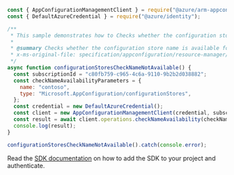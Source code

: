 ```javascript
const { AppConfigurationManagementClient } = require("@azure/arm-appconfiguration");
const { DefaultAzureCredential } = require("@azure/identity");

/**
 * This sample demonstrates how to Checks whether the configuration store name is available for use.
 *
 * @summary Checks whether the configuration store name is available for use.
 * x-ms-original-file: specification/appconfiguration/resource-manager/Microsoft.AppConfiguration/stable/2022-05-01/examples/CheckNameNotAvailable.json
 */
async function configurationStoresCheckNameNotAvailable() {
  const subscriptionId = "c80fb759-c965-4c6a-9110-9b2b2d038882";
  const checkNameAvailabilityParameters = {
    name: "contoso",
    type: "Microsoft.AppConfiguration/configurationStores",
  };
  const credential = new DefaultAzureCredential();
  const client = new AppConfigurationManagementClient(credential, subscriptionId);
  const result = await client.operations.checkNameAvailability(checkNameAvailabilityParameters);
  console.log(result);
}

configurationStoresCheckNameNotAvailable().catch(console.error);
```

Read the [SDK documentation](https://github.com/Azure/azure-sdk-for-js/blob/%40azure%2Farm-appconfiguration_3.0.0/sdk/appconfiguration/arm-appconfiguration/README.md) on how to add the SDK to your project and authenticate.
